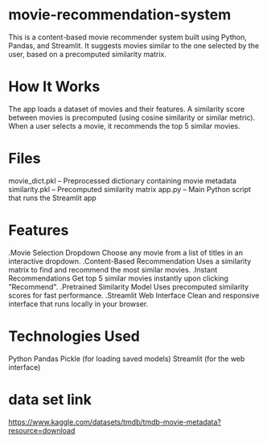 # movie-recommendation-system
This is a content-based movie recommender system built using Python, Pandas, and Streamlit. It suggests movies similar to the one selected by the user, based on a precomputed similarity matrix.
# How It Works
The app loads a dataset of movies and their features.
A similarity score between movies is precomputed (using cosine similarity or similar metric).
When a user selects a movie, it recommends the top 5 similar movies.
# Files
movie_dict.pkl – Preprocessed dictionary containing movie metadata
similarity.pkl – Precomputed similarity matrix
app.py – Main Python script that runs the Streamlit app
# Features
.Movie Selection Dropdown
Choose any movie from a list of titles in an interactive dropdown.
.Content-Based Recommendation
Uses a similarity matrix to find and recommend the most similar movies.
.Instant Recommendations
Get top 5 similar movies instantly upon clicking "Recommend".
.Pretrained Similarity Model
Uses precomputed similarity scores for fast performance.
.Streamlit Web Interface
Clean and responsive interface that runs locally in your browser.
# Technologies Used
Python
Pandas
Pickle (for loading saved models)
Streamlit (for the web interface)
# data set link
https://www.kaggle.com/datasets/tmdb/tmdb-movie-metadata?resource=download

